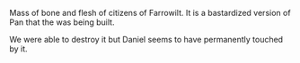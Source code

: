 Mass of bone and flesh of citizens of Farrowilt. It is a bastardized version of Pan that the was being built.

We were able to destroy it but Daniel seems to have permanently touched by it.